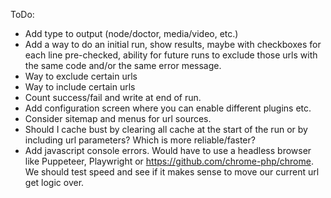 ToDo:
- Add type to output (node/doctor, media/video, etc.)
- Add a way to do an initial run, show results, maybe with checkboxes for each line pre-checked, ability for future runs to exclude those urls with the same code and/or the same error message.
- Way to exclude certain urls
- Way to include certain urls
- Count success/fail and write at end of run.
- Add configuration screen where you can enable different plugins etc.
- Consider sitemap and menus for url sources.
- Should I cache bust by clearing all cache at the start of the run or by including url parameters? Which is more reliable/faster?
- Add javascript console errors. Would have to use a headless browser like Puppeteer, Playwright or https://github.com/chrome-php/chrome. We should test speed and see if it makes sense to move our current url get logic over.

